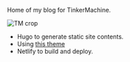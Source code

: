 Home of my blog for TinkerMachine.

![TM crop](https://user-images.githubusercontent.com/25390807/163201079-c0967783-2b7a-4fbd-8247-58cc1620604e.png)

- Hugo to generate static site contents. 
- Using [this theme](https://github.com/janraasch/hugo-bearblog)
- Netlify to build and deploy. 
